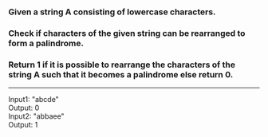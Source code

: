 ### Given a string A consisting of lowercase characters.

### Check if characters of the given string can be rearranged to form a palindrome.

### Return 1 if it is possible to rearrange the characters of the string A such that it becomes a palindrome else return 0.

<hr>
Input1: "abcde"<br>
Output: 0<br>
Input2: "abbaee"<br>
Output: 1
